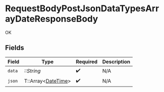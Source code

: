 # RequestBodyPostJsonDataTypesArrayDateResponseBody

OK


## Fields

| Field                                                                                  | Type                                                                                   | Required                                                                               | Description                                                                            |
| -------------------------------------------------------------------------------------- | -------------------------------------------------------------------------------------- | -------------------------------------------------------------------------------------- | -------------------------------------------------------------------------------------- |
| `data`                                                                                 | *::String*                                                                             | :heavy_check_mark:                                                                     | N/A                                                                                    |
| `json`                                                                                 | T::Array<[DateTime](https://ruby-doc.org/stdlib-2.6.1/libdoc/date/rdoc/DateTime.html)> | :heavy_check_mark:                                                                     | N/A                                                                                    |